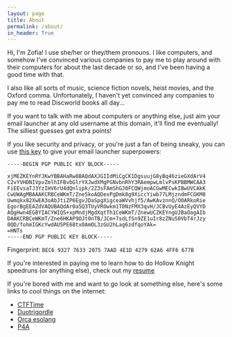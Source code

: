 ```yaml
---
layout: page
title: About
permalink: /about/
in_header: True
---
```


Hi, I'm Zofia! I use she/her or they/them pronouns. I like computers, and
somehow I've convinced various companies to pay me to play around with their
computers for about the last decade or so, and I've been having a good time with
that.

I also like all sorts of music, science fiction novels, heist movies, and the
Oxford comma. Unfortunately, I haven't yet convinced any companies to pay me to
read Discworld books all day...

If you want to talk with me about computers or anything else, just aim your
email launcher at any old username at this domain, it'll find me eventually! The
silliest guesses get extra points!

If you like security and privacy, or you're just a fan of being sneaky, you can
use [this key][1] to give your email launcher superpowers:

```
-----BEGIN PGP PUBLIC KEY BLOCK-----

xjMEZKEYnRYJKwYBBAHaRw8BAQdAXJGIIdMiCgCK1DgsuujG8yBq46zieGXdArV4
C2vYVHDNIVpvZmlhIFBvbGlrYXJwdXMgPGNvbnRhY3RAempwLmlvPsKPBBMWCAA3
FiEEvsaTJ3YzIHV6rU4dQnlipk/2Z3sFAmShGJ0FCQWjmoACGwMECwkIBwUVCAkK
CwUWAgMBAAAKCRBCeWKmT/Zne5koAQDexPgDmk8g9XiccYiwb77LMjzndmFCGKM8
Uwmqkx82XwEA3oAbJtiZP6EgvJDaSpgXigceaWVvhjf5/AwKAvznnQ/OOARkoRie
EgorBgEEAZdVAQUBAQdAr0a5Q3TUyVROwkm1T0NzFMX3qvH/JCBvUyE4AzEyQVYD
AQgHwn4EGBYIACYWIQS+xpMndjMgdXqtTh1CeWKmT/ZnewUCZKEYngUJBaOagAIb
DAAKCRBCeWKmT/Zne6HKAP9OJt0nTB/JCm+7sdLfSn9ZE1uIr8zZNuS0VbT4rJzy
0QD/fohmIGKcYwdAU5PE68tx0AmOL3zGU2hLag6zdfqoYAk=
=HNTs
-----END PGP PUBLIC KEY BLOCK-----
```

Fingerprint: `BEC6 9327 7633 2075 7AAD 4E1D 4279 62A6 4FF6 677B`

If you're interested in paying me to learn how to do Hollow Knight speedruns
(or anything else), check out my [resume][2]

If you're bored with me and want to go look at something else, here's some links
to cool things on the internet:

+ [CTFTime](https://ctftime.org)
+ [Duotrigordle](https://duotrigordle.com/)
+ [Orca esolang](https://100r.co/site/orca.html)
+ [P4A](https://www.projectforawesome.com/)

[1]: /assets/0x427962A64FF6677B-pub.asc
[2]: /assets/resume.pdf

